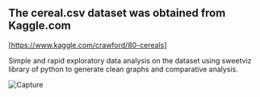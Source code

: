 ## The cereal.csv dataset was obtained from Kaggle.com 
[https://www.kaggle.com/crawford/80-cereals] 

Simple and rapid exploratory data analysis on the dataset using sweetviz library of python to generate clean graphs and comparative analysis.


![Capture](https://user-images.githubusercontent.com/47896745/85308101-6d67c000-b4ce-11ea-883f-58b110ad7920.PNG)
